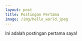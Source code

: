 ```yaml
---
layout: post
title: Postingan Pertama
image: /img/hello_world.jpeg
---
```


Ini adalah postingan pertama saya!
